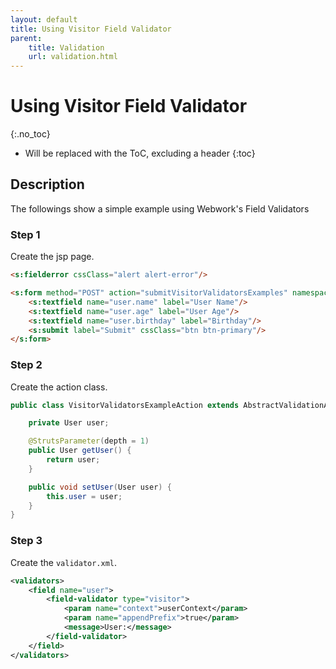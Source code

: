 ```yaml
---
layout: default
title: Using Visitor Field Validator
parent:
    title: Validation
    url: validation.html
---
```


# Using Visitor Field Validator
{:.no_toc}

* Will be replaced with the ToC, excluding a header
{:toc}

## Description

The followings show a simple example using Webwork's Field Validators

### Step 1

Create the jsp page.

```html
<s:fielderror cssClass="alert alert-error"/>

<s:form method="POST" action="submitVisitorValidatorsExamples" namespace="/validation">
    <s:textfield name="user.name" label="User Name"/>
    <s:textfield name="user.age" label="User Age"/>
    <s:textfield name="user.birthday" label="Birthday"/>
    <s:submit label="Submit" cssClass="btn btn-primary"/>
</s:form>
```

### Step 2

Create the action class.

```java
public class VisitorValidatorsExampleAction extends AbstractValidationActionSupport {

    private User user;

    @StrutsParameter(depth = 1)
    public User getUser() {
        return user;
    }

    public void setUser(User user) {
        this.user = user;
    }
}
```

### Step 3

Create the `validator.xml`.

```xml
<validators>
    <field name="user">
        <field-validator type="visitor">
            <param name="context">userContext</param>
            <param name="appendPrefix">true</param>
            <message>User:</message>
        </field-validator>
    </field>
</validators>
```
